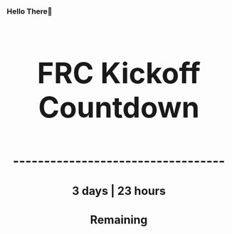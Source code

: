 ### Hello There👋

<!---START-TIMER--->
<h3 align='center' style='font-size: 64px;'>FRC Kickoff Countdown</h3>
<h3 align='center' style='font-size: 30px;'>----------------------------------</h3>
<h3 align='center' style='font-size: 25px;'>3 days | 23 hours</h3>
<h3 align='center' style='font-size: 25px;'>Remaining</h3>
<!---END-TIMER--->
